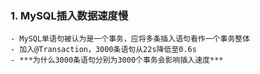 ### 1. MySQL插入数据速度慢
    - MySQL单语句被认为是一个事务，应将多条插入语句看作一个事务整体
    - 加入@Transaction，3000条语句从22s降低至0.6s
    - ***为什么3000条语句分别为3000个事务会影响插入速度***

   